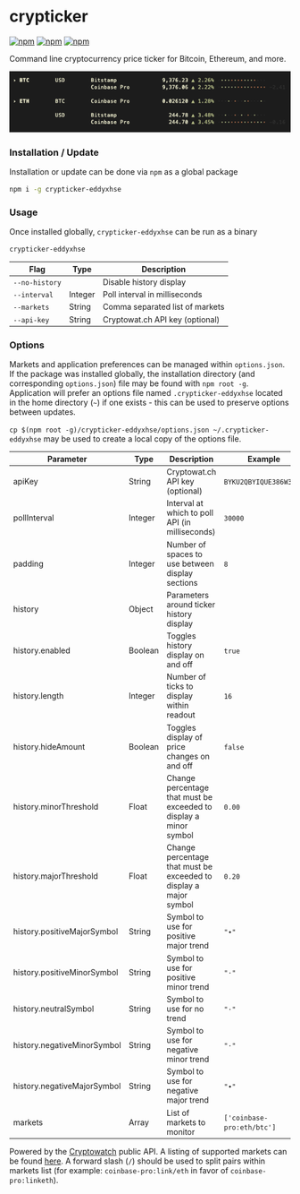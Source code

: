 # crypticker
[![npm](https://img.shields.io/npm/v/crypticker.svg)](https://www.npmjs.com/package/crypticker)
[![npm](https://img.shields.io/npm/l/crypticker.svg)](https://www.npmjs.com/package/crypticker)
[![npm](https://img.shields.io/npm/dm/crypticker.svg)](https://www.npmjs.com/package/crypticker)

Command line cryptocurrency price ticker for Bitcoin, Ethereum, and more.

![screenshot](https://github.com/eddyxhse/crypticker-eddyxhse/raw/master/screenshot.png "Example screenshot of ticker.")

### Installation / Update
Installation or update can be done via `npm` as a global package
```bash
npm i -g crypticker-eddyxhse
```

### Usage
Once installed globally, `crypticker-eddyxhse` can be run as a binary
```bash
crypticker-eddyxhse
```

| Flag | Type | Description |
| --- | --- | --- |
| `--no-history` | | Disable history display |
| `--interval` | Integer | Poll interval in milliseconds |
| `--markets` | String | Comma separated list of markets |
| `--api-key` | String | Cryptowat.ch API key (optional) |

### Options
Markets and application preferences can be managed within `options.json`. If the package was installed globally, the installation directory (and corresponding `options.json`) file may be found with `npm root -g`. Application will prefer an options file named `.crypticker-eddyxhse` located in the home directory (`~`) if one exists - this can be used to preserve options between updates.

`cp $(npm root -g)/crypticker-eddyxhse/options.json ~/.crypticker-eddyxhse` may be used to create a local copy of the options file.

| Parameter | Type | Description | Example |
| --- | --- | --- | --- |
| apiKey | String | Cryptowat.ch API key (optional) | `BYKU2QBYIQUE386W37BO` |
| pollInterval | Integer | Interval at which to poll API (in milliseconds) | `30000` |
| padding | Integer | Number of spaces to use between display sections | `8` |
| history | Object | Parameters around ticker history display | |
| history.enabled | Boolean | Toggles history display on and off | `true` |
| history.length | Integer | Number of ticks to display within readout | `16` |
| history.hideAmount | Boolean | Toggles display of price changes on and off | `false` |
| history.minorThreshold | Float | Change percentage that must be exceeded to display a minor symbol | `0.00` |
| history.majorThreshold | Float | Change percentage that must be exceeded to display a major symbol | `0.20` |
| history.positiveMajorSymbol | String | Symbol to use for positive major trend | `"∙"` |
| history.positiveMinorSymbol | String | Symbol to use for positive minor trend | `"⋅"` |
| history.neutralSymbol | String | Symbol to use for no trend | `"⋅"` |
| history.negativeMinorSymbol | String | Symbol to use for negative minor trend | `"⋅"` |
| history.negativeMajorSymbol | String | Symbol to use for negative major trend | `"∙"` |
| markets | Array | List of markets to monitor | `['coinbase-pro:eth/btc']` |

Powered by the [Cryptowatch](https://cryptowat.ch/docs/api) public API. A listing of supported markets can be found [here](https://api.cryptowat.ch/markets). A forward slash (`/`) should be used to split pairs within markets list (for example: `coinbase-pro:link/eth` in favor of `coinbase-pro:linketh`).
